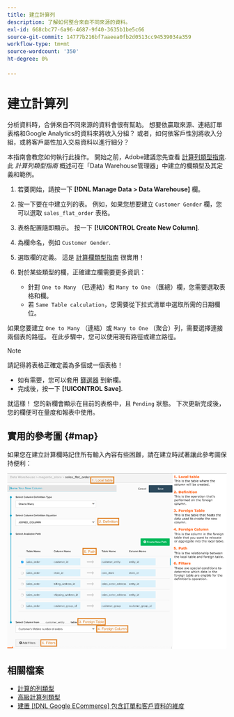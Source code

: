 ```yaml
---
title: 建立計算列
description: 了解如何整合來自不同來源的資料。
exl-id: 668cbc77-6a96-4687-9f40-3635b1be5c66
source-git-commit: 14777b216bf7aaeea0fb2d0513cc94539034a359
workflow-type: tm+mt
source-wordcount: '350'
ht-degree: 0%

---
```


# 建立計算列

分析資料時，合併來自不同來源的資料會很有幫助。 想要依贏取來源、連結訂單表格和Google Analytics的資料來將收入分組？ 或者，如何依客戶性別將收入分組，或將客戶屬性加入交易資料以進行細分？

本指南會教您如何執行此操作。 開始之前，Adobe建議您先查看 [計算列類型指南](../../data-analyst/data-warehouse-mgr/calc-column-types.md). 此 _計算列類型指南_ 概述可在「Data Warehouse管理器」中建立的欄類型及其定義和範例。

1. 若要開始，請按一下 **[!DNL Manage Data > Data Warehouse]** 欄。

1. 按一下要在中建立列的表。 例如，如果您想要建立 `Customer Gender` 欄，您可以選取 `sales_flat_order` 表格。

1. 表格配置隨即顯示。 按一下 **[!UICONTROL Create New Column]**.

1. 為欄命名，例如 `Customer Gender`.

1. 選取欄的定義。 這是 [計算欄類型指南](../data-warehouse-mgr/calc-column-types.md) 很實用！

1. 對於某些類型的欄，正確建立欄需要更多資訊：
   * 針對 `One to Many` （已連結）和 `Many to One` （匯總）欄，您需要選取表格和欄。
   * 若 `Same Table calculation`，您需要從下拉式清單中選取所需的日期欄位。

如果您要建立 `One to Many` （連結）或 `Many to One` （聚合）列，需要選擇連接兩個表的路徑。 在此步驟中，您可以使用現有路徑或建立路徑。

>[!NOTE]
>
>請記得將表格正確定義為多個或一個表格！

* 如有需要，您可以套用 [篩選器](../../data-user/reports/ess-manage-data-filters.md) 到新欄。
* 完成後，按一下 **[!UICONTROL Save]**.

就這樣！ 您的新欄會顯示在目前的表格中，且 `Pending` 狀態。 下次更新完成後，您的欄便可在量度和報表中使用。

## 實用的參考圖 {#map}

如果您在建立計算欄時記住所有輸入內容有些困難，請在建立時試著讓此參考圖保持便利：

![](../../assets/Calculated_Columns_Example.png)

## 相關檔案

* [計算的列類型](../data-warehouse-mgr/calc-column-types.md)
* [高級計算列類型](../data-warehouse-mgr/adv-calc-columns.md)
* [建置 [!DNL Google ECommerce] 包含訂單和客戶資料的維度](../data-warehouse-mgr/bldg-google-ecomm-dim.md)

